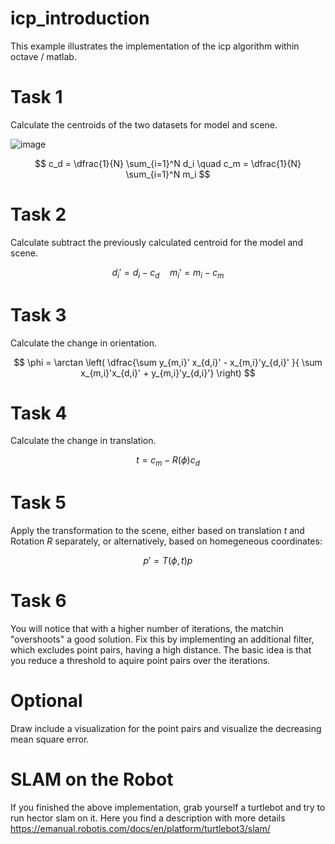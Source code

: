# icp_introduction
This example illustrates the implementation of the icp algorithm within octave / matlab. 


# Task 1
Calculate the centroids of the two datasets for model and scene. 

![image](https://github.com/christianpfitzner/icp_introduction/assets/20952014/ee4bc5dc-900b-4309-b321-c822733f320e)



$$
c_d = \dfrac{1}{N} \sum_{i=1}^N d_i  \quad c_m = \dfrac{1}{N} \sum_{i=1}^N m_i
$$

# Task 2
Calculate subtract the previously calculated centroid for the model and scene. 

$$
d_i' = d_i - c_d \quad m_i' = m_i - c_m
$$


# Task 3
Calculate the change in orientation. 

$$
\phi = \arctan \left( \dfrac{\sum y_{m,i}' x_{d,i}' - x_{m,i}'y_{d,i}' }{ \sum x_{m,i}'x_{d,i}' + y_{m,i}'y_{d,i}'} \right)
$$


# Task 4 
Calculate the change in translation. 

$$
t = c_m - R(\phi)c_d
$$

# Task 5
Apply the transformation to the scene, either based on translation $t$ and Rotation $R$ separately, or alternatively, based on homegeneous coordinates: 

$$
p' = T(\phi, t)p
$$

# Task 6
You will notice that with a higher number of iterations, the matchin "overshoots" a good solution. Fix this by implementing an additional filter, which excludes point pairs, having a high distance. The basic idea is that you reduce a threshold to aquire point pairs over the iterations. 


# Optional
Draw include a visualization for the point pairs and visualize the decreasing mean square error. 





# SLAM on the Robot
If you finished the above implementation, grab yourself a turtlebot and try to run hector slam on it. Here you find a description with more details
https://emanual.robotis.com/docs/en/platform/turtlebot3/slam/
